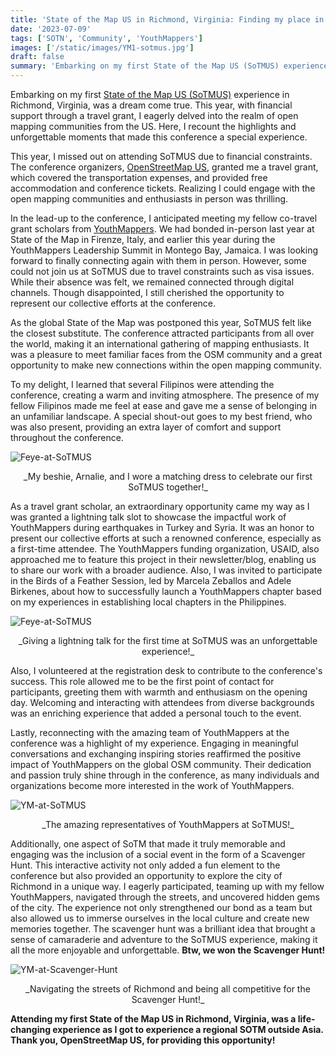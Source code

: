 ```yaml
---
title: 'State of the Map US in Richmond, Virginia: Finding my place in an unfamiliar landscape'
date: '2023-07-09'
tags: ['SOTN', 'Community', 'YouthMappers']
images: ['/static/images/YM1-sotmus.jpg']
draft: false
summary: 'Embarking on my first State of the Map US (SoTMUS) experience in Richmond, Virginia, was a dream come true. This year, with financial support through a travel grant, I eagerly delved into the realm of open mapping communities from the US.'
---
```


Embarking on my first [State of the Map US (SoTMUS)](https://2023.stateofthemap.us/) experience in Richmond, Virginia, was a dream come true. This year, with financial support through a travel grant, I eagerly delved into the realm of open mapping communities from the US. Here, I recount the highlights and unforgettable moments that made this conference a special experience.

This year, I missed out on attending SoTMUS due to financial constraints. The conference organizers, [OpenStreetMap US](https://www.openstreetmap.us/), granted me a travel grant, which covered the transportation expenses, and provided free accommodation and conference tickets. Realizing I could engage with the open mapping communities and enthusiasts in person was thrilling.

In the lead-up to the conference, I anticipated meeting my fellow co-travel grant scholars from [YouthMappers](https://www.youthmappers.org/). We had bonded in-person last year at State of the Map in Firenze, Italy, and earlier this year during the YouthMappers Leadership Summit in Montego Bay, Jamaica. I was looking forward to finally connecting again with them in person. However, some could not join us at SoTMUS due to travel constraints such as visa issues. While their absence was felt, we remained connected through digital channels. Though disappointed, I still cherished the opportunity to represent our collective efforts at the conference.

As the global State of the Map was postponed this year, SoTMUS felt like the closest substitute. The conference attracted participants from all over the world, making it an international gathering of mapping enthusiasts. It was a pleasure to meet familiar faces from the OSM community and a great opportunity to make new connections within the open mapping community.

To my delight, I learned that several Filipinos were attending the conference, creating a warm and inviting atmosphere. The presence of my fellow Filipinos made me feel at ease and gave me a sense of belonging in an unfamiliar landscape. A special shout-out goes to my best friend, who was also present, providing an extra layer of comfort and support throughout the conference.

![Feye-at-SoTMUS](/static/images/Feye_Faye_SoTMUS2.jpg)

<center>_My beshie, Arnalie, and I wore a matching dress to celebrate our first SoTMUS together!_</center>

As a travel grant scholar, an extraordinary opportunity came my way as I was granted a lightning talk slot to showcase the impactful work of YouthMappers during earthquakes in Turkey and Syria. It was an honor to present our collective efforts at such a renowned conference, especially as a first-time attendee. The YouthMappers funding organization, USAID, also approached me to feature this project in their newsletter/blog, enabling us to share our work with a broader audience. Also, I was invited to participate in the Birds of a Feather Session, led by Marcela Zeballos and Adele Birkenes, about how to successfully launch a YouthMappers chapter based on my experiences in establishing local chapters in the Philippines.

![Feye-at-SoTMUS](/static/images/Feye-sotmus.jpg)

<center>_Giving a lightning talk for the first time at SoTMUS was an unforgettable experience!_</center>

Also, I volunteered at the registration desk to contribute to the conference's success. This role allowed me to be the first point of contact for participants, greeting them with warmth and enthusiasm on the opening day. Welcoming and interacting with attendees from diverse backgrounds was an enriching experience that added a personal touch to the event.

Lastly, reconnecting with the amazing team of YouthMappers at the conference was a highlight of my experience. Engaging in meaningful conversations and exchanging inspiring stories reaffirmed the positive impact of YouthMappers on the global OSM community. Their dedication and passion truly shine through in the conference, as many individuals and organizations become more interested in the work of YouthMappers.

![YM-at-SoTMUS](/static/images/YM1-sotmus.jpg)

<center>_The amazing representatives of YouthMappers at SoTMUS!_</center>

Additionally, one aspect of SoTM that made it truly memorable and engaging was the inclusion of a social event in the form of a Scavenger Hunt. This interactive activity not only added a fun element to the conference but also provided an opportunity to explore the city of Richmond in a unique way. I eagerly participated, teaming up with my fellow YouthMappers, navigated through the streets, and uncovered hidden gems of the city. The experience not only strengthened our bond as a team but also allowed us to immerse ourselves in the local culture and create new memories together. The scavenger hunt was a brilliant idea that brought a sense of camaraderie and adventure to the SoTMUS experience, making it all the more enjoyable and unforgettable. **Btw, we won the Scavenger Hunt!**

![YM-at-Scavenger-Hunt](/static/images/YM-scavengerhunt.jpg)

<center>_Navigating the streets of Richmond and being all competitive for the Scavenger Hunt!_</center>

**Attending my first State of the Map US in Richmond, Virginia, was a life-changing experience as I got to experience a regional SOTM outside Asia. Thank you, OpenStreetMap US, for providing this opportunity!**
